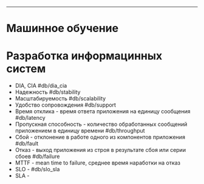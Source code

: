 ---

# Машинное обучение

# Разработка информацинных систем

* DIA, CIA #db/dia_cia 
* Надежность #db/stability 
* Масштабируемость #db/scalability 
* Удобство сопровождения #db/support 
* Время отклика - время ответа приложения на единицу сообщения #db/latency
* Пропускная способность - количество обработанных сообщений приложением в единицу времени #db/throughput
* Сбой - отклонение в работе одного из компонентов приложения #db/fault
* Отказ - выход приложения из строя в результате сбоя или серии сбоев #db/failure
* MTTF - mean time to failure, среднее время наработки на отказ
* SLO - #db/slo_sla 
* SLA - 